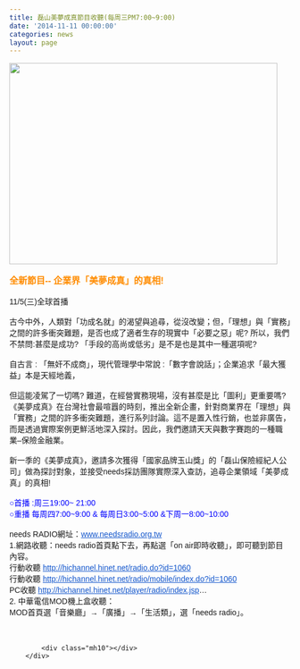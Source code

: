 ```yaml
---
title: 磊山美夢成真節目收聽(每周三PM7:00~9:00)
date: '2014-11-11 00:00:00'
categories: news
layout: page
---
```


<div class="text">
			<div>
	<div style="font-family: arial, sans-serif; font-size: 14px;">
		<img alt="" src="http://www.leishan.com.tw/UserFiles/images/%E7%A3%8A%E5%B1%B1%E6%96%B0%E8%81%9E/%E7%A3%8A%E5%B1%B1%E6%96%B0%E8%81%9E%E5%B0%8F%E5%9C%96/1105%E4%BB%A5%E4%BA%BA%E7%82%BA%E6%9C%AC%2C%E7%A3%8A%E5%B1%B1%E6%A0%B8%E5%BF%83%E5%83%B9%E5%80%BC%2C%E5%9C%93%E6%BB%BF%E4%BA%BA%E7%94%9F.JPG" style="width: 480px; height: 360px;"></div>
	<div style="font-family: arial, sans-serif; font-size: 14px;">
		&nbsp;</div>
	<div style="font-family: arial, sans-serif; font-size: 14px;">
		<span style="color:#ff8c00;"><strong><span style="font-size:16px;">全新節目-- 企業界「美夢成真」的真相!&nbsp;</span></strong></span></div>
	<div style="font-family: arial, sans-serif; font-size: 14px;">
		&nbsp;</div>
	<div style="font-family: arial, sans-serif; font-size: 14px;">
		11/5(三)全球首播</div>
	<div style="font-family: arial, sans-serif; font-size: 14px;">
		&nbsp;</div>
	<div style="font-family: arial, sans-serif; font-size: 14px;">
		古今中外，人類對「功成名就」的渴望與追尋，從沒改變；但，「<wbr>理想」與「實務」之間的許多衝突難題，<wbr>是否也成了適者生存的現實中「必要之惡」呢? 所以，我們不禁問:甚麼是成功? 「手段的高尚或低劣」是不是也是其中一種選項呢?</div>
	<div style="font-family: arial, sans-serif; font-size: 14px;">
		&nbsp;</div>
	<div style="font-family: arial, sans-serif; font-size: 14px;">
		自古言 : 「無奸不成商」，現代管理學中常說 :「數字會說話」；企業追求「最大獲益」本是天經地義，&nbsp;</div>
	<div style="font-family: arial, sans-serif; font-size: 14px;">
		&nbsp;</div>
	<div style="font-family: arial, sans-serif; font-size: 14px;">
		但這能凌駕了一切嗎? 難道，在經營實務現場，沒有甚麼是比「圖利」更重要嗎?</div>
	<div style="font-family: arial, sans-serif; font-size: 14px;">
		《美夢成真》在台灣社會最喧囂的時刻，推出全新企畫，<wbr>針對商業界在「理想」與「實務」之間的許多衝突難題，<wbr>進行系列討論。這不是置入性行銷，也並非廣告，<wbr>而是透過實際案例更鮮活地深入探討。因此，<wbr>我們邀請天天與數字賽跑的一種職業–保險金融業。</div>
	<div style="font-family: arial, sans-serif; font-size: 14px;">
		&nbsp;</div>
	<div style="font-family: arial, sans-serif; font-size: 14px;">
		新一季的《美夢成真》，邀請多次獲得「國家品牌玉山獎」的「<wbr>磊山保險經紀人公司」做為探討對象，<wbr>並接受needs採訪團隊實際深入查訪，追尋企業領域「<wbr>美夢成真」的真相!</div>
	<div style="font-family: arial, sans-serif; font-size: 14px;">
		&nbsp;</div>
	<div style="font-family: arial, sans-serif; font-size: 14px;">
		<span style="color:#0000ff;">○首播 :周三19:00~ 21:00</span></div>
	<div style="font-family: arial, sans-serif; font-size: 14px;">
		<span style="color:#0000ff;">○重播 每周四7:00~9:00 &amp; 每周日3:00~5:00 &amp;下周一8:00~10:00</span></div>
	<div style="font-family: arial, sans-serif; font-size: 14px;">
		&nbsp;</div>
	<div style="font-family: arial, sans-serif; font-size: 14px;">
		needs RADIO網址：<a href="http://www.needsradio.org.tw/" style="color: rgb(17, 85, 204);" target="_blank">www.needsradio.org.tw</a></div>
	<div style="font-family: arial, sans-serif; font-size: 14px;">
		1.網路收聽：needs radio首頁點下去，再點選「on air即時收聽」，即可聽到節目內容。</div>
	<div style="font-family: arial, sans-serif; font-size: 14px;">
		行動收聽&nbsp;<a href="http://hichannel.hinet.net/radio.do?id=1060" style="color: rgb(17, 85, 204);" target="_blank">http://hichannel.hinet.net/<wbr>radio.do?id=1060</a></div>
	<div style="font-family: arial, sans-serif; font-size: 14px;">
		行動收聽&nbsp;<a href="http://hichannel.hinet.net/radio/mobile/index.do?id=1060" style="color: rgb(17, 85, 204);" target="_blank">http://hichannel.hinet.net/<wbr>radio/mobile/index.do?id=1060</a></div>
	<div style="font-family: arial, sans-serif; font-size: 14px;">
		PC收聽&nbsp;<a href="http://hichannel.hinet.net/player/radio/index.jsp" style="color: rgb(17, 85, 204);" target="_blank">http://hichannel.hinet.net/<wbr>player/radio/index.jsp</a>…</div>
	<div style="font-family: arial, sans-serif; font-size: 14px;">
		2. 中華電信MOD機上盒收聽：</div>
	<div style="font-family: arial, sans-serif; font-size: 14px;">
		MOD首頁選「音樂廳」→「廣播」→「生活類」，選「needs radio」。</div>
</div>
<div>
	&nbsp;</div>
<div>
	&nbsp;</div>

			<div class="mh10"></div>
		</div>